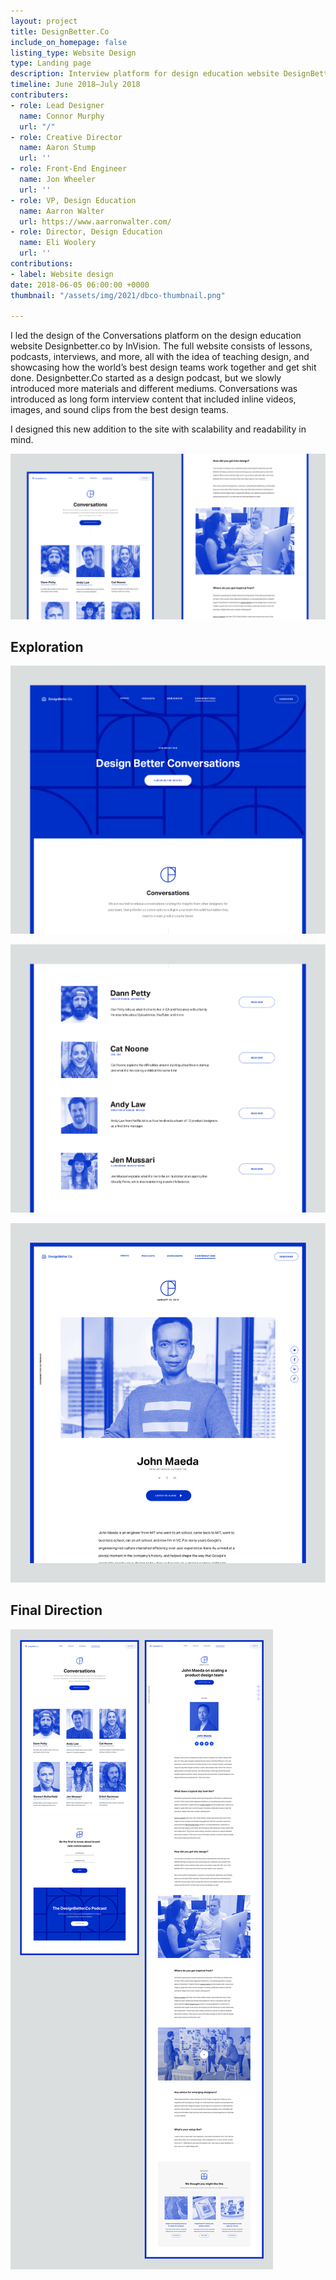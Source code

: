 ```yaml
---
layout: project
title: DesignBetter.Co
include_on_homepage: false
listing_type: Website Design
type: Landing page
description: Interview platform for design education website DesignBetter.Co
timeline: June 2018–July 2018
contributers:
- role: Lead Designer
  name: Connor Murphy
  url: "/"
- role: Creative Director
  name: Aaron Stump
  url: ''
- role: Front-End Engineer
  name: Jon Wheeler
  url: ''
- role: VP, Design Education
  name: Aarron Walter
  url: https://www.aarronwalter.com/
- role: Director, Design Education
  name: Eli Woolery
  url: ''
contributions:
- label: Website design
date: 2018-06-05 06:00:00 +0000
thumbnail: "/assets/img/2021/dbco-thumbnail.png"

---
```

I led the design of the Conversations platform on the design education website Designbetter.co by InVision. The full website consists of lessons, podcasts, interviews, and more, all with the idea of teaching design, and showcasing how the world’s best design teams work together and get shit done. Designbetter.Co started as a design podcast, but we slowly introduced more materials and different mediums. Conversations was introduced as long form interview content that included inline videos, images, and sound clips from the best design teams.

I designed this new addition to the site with scalability and readability in mind.

![](/assets/img/2021/final-short.png)

## Exploration

![](/assets/img/2021/hero-1.png)

![](/assets/img/2021/list-view-db.png)

![](/assets/img/2021/db-interior.png)

## Final Direction

![](/assets/img/2021/dbco-final.png)